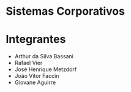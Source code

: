 # Sistemas Corporativos

# Integrantes

- Arthur da Silva Bassani
- Rafael Vier
- José Henrique Metzdorf
- João Vitor Faccin
- Giovane Aguirre
